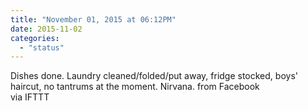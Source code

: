 ```yaml
---
title: "November 01, 2015 at 06:12PM"
date: 2015-11-02
categories: 
  - "status"
---
```


Dishes done. Laundry cleaned/folded/put away, fridge stocked, boys' haircut, no tantrums at the moment. Nirvana. from Facebook  
via IFTTT
